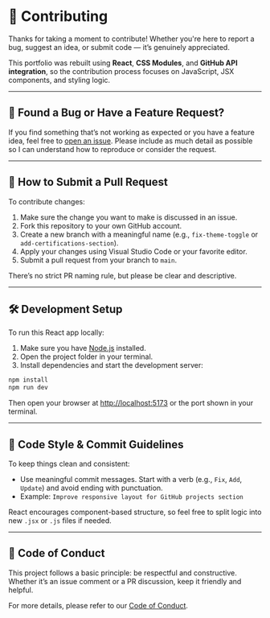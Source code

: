 # 🤝 Contributing

Thanks for taking a moment to contribute! Whether you're here to report a bug, suggest an idea, or submit code — it’s genuinely appreciated.

This portfolio was rebuilt using **React**, **CSS Modules**, and **GitHub API integration**, so the contribution process focuses on JavaScript, JSX components, and styling logic.

---

## 🐞 Found a Bug or Have a Feature Request?

If you find something that’s not working as expected or you have a feature idea, feel free to [open an issue](https://github.com/dufacoga/react-portfolio/issues). Please include as much detail as possible so I can understand how to reproduce or consider the request.

---

## 🔧 How to Submit a Pull Request

To contribute changes:

1. Make sure the change you want to make is discussed in an issue.
2. Fork this repository to your own GitHub account.
3. Create a new branch with a meaningful name (e.g., `fix-theme-toggle` or `add-certifications-section`).
4. Apply your changes using Visual Studio Code or your favorite editor.
5. Submit a pull request from your branch to `main`.

There’s no strict PR naming rule, but please be clear and descriptive.

---

## 🛠 Development Setup

To run this React app locally:

1. Make sure you have [Node.js](https://nodejs.org/) installed.
2. Open the project folder in your terminal.
3. Install dependencies and start the development server:

```bash
npm install
npm run dev
```

Then open your browser at [http://localhost:5173](http://localhost:5173) or the port shown in your terminal.

---

## 🎯 Code Style & Commit Guidelines

To keep things clean and consistent:

- Use meaningful commit messages. Start with a verb (e.g., `Fix`, `Add`, `Update`) and avoid ending with punctuation.
- Example: `Improve responsive layout for GitHub projects section`

React encourages component-based structure, so feel free to split logic into new `.jsx` or `.js` files if needed.

---

## 🤝 Code of Conduct

This project follows a basic principle: be respectful and constructive. Whether it’s an issue comment or a PR discussion, keep it friendly and helpful.

For more details, please refer to our [Code of Conduct](CODE_OF_CONDUCT.md).
